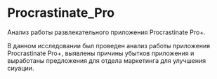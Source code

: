 # Procrastinate_Pro
Анализ работы развлекательного приложения Procrastinate Pro+.

В данном исследовании был проведен анализ работы приложения Procrastinate Pro+, выявлены причины убытков приложения и выработаны предложения для отдела маркетинга для улучшения сиуации.
